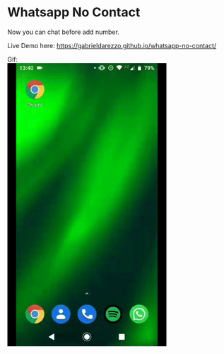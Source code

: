 # Whatsapp No Contact
Now you can chat before add number.


Live Demo here:
https://gabrieldarezzo.github.io/whatsapp-no-contact/

Gif:  
<img src="https://raw.githubusercontent.com/gabrieldarezzo/whatsapp-no-contact/master/docs/step-step.gif" alt="Demo of Action"/>